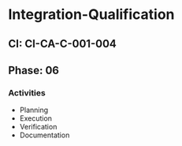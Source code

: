 # Integration-Qualification

## CI: CI-CA-C-001-004
## Phase: 06

### Activities
- Planning
- Execution
- Verification
- Documentation
